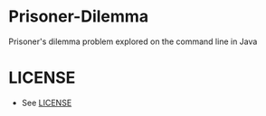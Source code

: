 # Prisoner-Dilemma
Prisoner's dilemma problem explored on the command line in Java

# LICENSE
* See [LICENSE](LICENSE)
